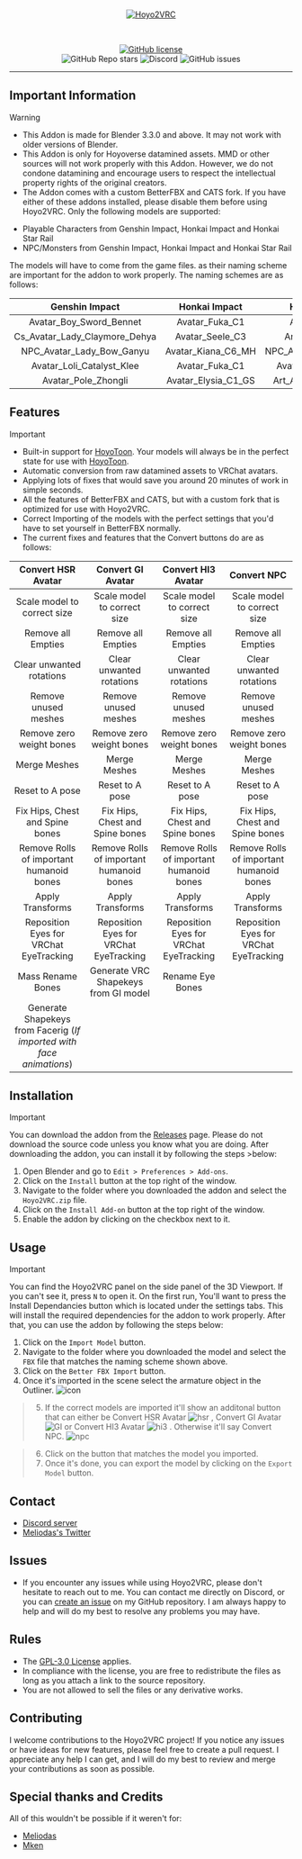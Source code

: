 <br>
<p align="center">
    <a href="https://github.com/Melioli/Hoyo2VRC"><img src="https://melioli.moe/yej7m.png" alt="Hoyo2VRC"/></a>
</p><br>

<p align="center">
    <a href="https://github.com/Melioli/Hoyo2VRC/blob/main/LICENSE"><img alt="GitHub license" src="https://img.shields.io/badge/License-GPL--3.0-702963?style=for-the-badge"></a><br>
    <img alt="GitHub Repo stars" src="https://img.shields.io/github/stars/Melioli/Hoyo2VRC?style=for-the-badge"
"></a>
    <img alt="Discord" src="https://img.shields.io/discord/1129811149416824934?style=for-the-badge"
"></a>
    <img alt="GitHub issues" src="https://img.shields.io/github/issues/Melioli/Hoyo2VRC?style=for-the-badge"
"></a>
</p>


---

## Important Information
> [!WARNING]
> * This Addon is made for Blender 3.3.0 and above. It may not work with older versions of Blender.
> * This Addon is only for Hoyoverse datamined assets. MMD or other sources will not work properly with this Addon. However, we do not condone datamining and encourage users to respect the intellectual property rights of the original creators.
> * The Addon comes with a custom BetterFBX and CATS fork. If you have either of these addons installed, please disable them before using Hoyo2VRC.
> Only the following models are supported:
> - Playable Characters from Genshin Impact, Honkai Impact and Honkai Star Rail
> - NPC/Monsters from Genshin Impact, Honkai Impact and Honkai Star Rail

The models will have to come from the game files. as their naming scheme are important for the addon to work properly. The naming schemes are as follows:

| Genshin Impact | Honkai Impact | Honkai Star Rail |
| :-----: | :--: | :--------------------: | 
| Avatar_Boy_Sword_Bennet |  Avatar_Fuka_C1  | Avatar_Arlan_00 |
| Cs_Avatar_Lady_Claymore_Dehya | Avatar_Seele_C3 | Art_DanHengIL_00 |
| NPC_Avatar_Lady_Bow_Ganyu | Avatar_Kiana_C6_MH | NPC_Avatar_Lady_Kafka_00 |
| Avatar_Loli_Catalyst_Klee | Avatar_Fuka_C1 | Avatar_Maid_Seele_00|
| Avatar_Pole_Zhongli | Avatar_Elysia_C1_GS | Art_Avatar_Kid_Bailu_25 |


## Features
> [!IMPORTANT]
> * Built-in support for [HoyoToon](https://github.com/Melioli/HoyoToon). Your models will always be in the perfect state for use with [HoyoToon](https://github.com/Melioli/HoyoToon).
> * Automatic conversion from raw datamined assets to VRChat avatars.
> * Applying lots of fixes that would save you around 20 minutes of work in simple seconds.
> * All the features of BetterFBX and CATS, but with a custom fork that is optimized for use with Hoyo2VRC.
> * Correct Importing of the models with the perfect settings that you'd have to set yourself in BetterFBX normally.
> * The current fixes and features that the Convert buttons do are as follows:

| Convert HSR Avatar | Convert GI Avatar | Convert HI3 Avatar | Convert NPC |
| :-----: | :--: | :--------------------: | :--------------------: |
| Scale model to correct size | Scale model to correct size | Scale model to correct size | Scale model to correct size |
| Remove all Empties | Remove all Empties | Remove all Empties | Remove all Empties |
| Clear unwanted rotations| Clear unwanted rotations| Clear unwanted rotations| Clear unwanted rotations|
| Remove unused meshes | Remove unused meshes | Remove unused meshes | Remove unused meshes |
| Remove zero weight bones | Remove zero weight bones | Remove zero weight bones | Remove zero weight bones |
| Merge Meshes | Merge Meshes | Merge Meshes | Merge Meshes |
| Reset to A pose | Reset to A pose | Reset to A pose | Reset to A pose |
| Fix Hips, Chest and Spine bones | Fix Hips, Chest and Spine bones | Fix Hips, Chest and Spine bones | Fix Hips, Chest and Spine bones |
| Remove Rolls of important humanoid bones | Remove Rolls of important humanoid bones | Remove Rolls of important humanoid bones | Remove Rolls of important humanoid bones |
| Apply Transforms | Apply Transforms | Apply Transforms | Apply Transforms |
| Reposition Eyes for VRChat EyeTracking | Reposition Eyes for VRChat EyeTracking | Reposition Eyes for VRChat EyeTracking | Reposition Eyes for VRChat EyeTracking |
| Mass Rename Bones | Generate VRC Shapekeys from GI model | Rename Eye Bones |  |
| Generate Shapekeys from Facerig (*If imported with face animations*) | | | |


## Installation
> [!IMPORTANT]
> You can download the addon from the [Releases](https://github.com/Melioli/Hoyo2VRC/releases) page. Please do not download the source code unless you know what you are doing. 
> After downloading the addon, you can install it by following the steps >below:
> 1. Open Blender and go to `Edit > Preferences > Add-ons`.
> 2. Click on the `Install` button at the top right of the window.
> 3. Navigate to the folder where you downloaded the addon and select the `Hoyo2VRC.zip` file.
> 4. Click on the `Install Add-on` button at the top right of the window.
> 5. Enable the addon by clicking on the checkbox next to it.

## Usage
> [!IMPORTANT]
> You can find the Hoyo2VRC panel on the side panel of the 3D Viewport. If you can't see it, press `N` to open it.
> On the first run, You'll want to press the Install Dependancies button which is located under the settings tabs. This will install the required dependencies for the addon to work properly. 
> After that, you can use the addon by following the steps below:
> 1. Click on the `Import Model` button.
> 2. Navigate to the folder where you downloaded the model and select the `FBX` file that matches the naming scheme shown above.
> 3. Click on the `Better FBX Import` button.
> 4. Once it's imported in the scene select the armature object in the Outliner. ![icon](https://github.com/Melioli/Hoyo2VRC/assets/31974197/f7773a92-b168-4d34-9513-22306a7f2838)

> 5. If the correct models are imported it'll show an additonal button that can either be Convert HSR Avatar ![hsr](https://github.com/Melioli/Hoyo2VRC/assets/31974197/13f7d791-c5e2-479d-b8de-eedce3be0e5d) , Convert GI Avatar ![GI](https://github.com/Melioli/Hoyo2VRC/assets/31974197/18701bd5-cad0-4b11-b126-b6c9a680c258)
 or Convert HI3 Avatar ![hi3](https://github.com/Melioli/Hoyo2VRC/assets/31974197/ff2c6e95-a54d-4d79-8aa5-6bc827f16b57)
 . Otherwise it'll say Convert NPC. ![npc](https://github.com/Melioli/Hoyo2VRC/assets/31974197/6c77ae80-2c98-4856-a001-77b028498a6c)

> 6. Click on the button that matches the model you imported.
> 7. Once it's done, you can export the model by clicking on the `Export Model` button.

## Contact
- [Discord server](https://discord.gg/meliverse)
- [Meliodas's Twitter](https://twitter.com/Meliodas7DL)

## Issues
- If you encounter any issues while using Hoyo2VRC, please don't hesitate to reach out to me. You can contact me directly on Discord, or you can [create an issue](https://github.com/Melioli/Hoyo2VRC/issues/new/choose) on my GitHub repository. I am always happy to help and will do my best to resolve any problems you may have.

## Rules
- The [GPL-3.0 License](https://github.com/Melioli/Hoyo2VRC/blob/main/LICENSE) applies.
- In compliance with the license, you are free to redistribute the files as long as you attach a link to the source repository.
- You are not allowed to sell the files or any derivative works.


## Contributing
I welcome contributions to the Hoyo2VRC project! If you notice any issues or have ideas for new features, please feel free to create a pull request. I appreciate any help I can get, and I will do my best to review and merge your contributions as soon as possible.

## Special thanks and Credits
All of this wouldn't be possible if it weren't for:
- [Meliodas](https://github.com/Melioli)
- [Mken](https://github.com/michael-gh1)

